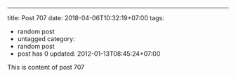---
title: Post 707
date: 2018-04-06T10:32:19+07:00
tags:
  - random post
  - untagged
category:
  - random post
  - post has 0
updated: 2012-01-13T08:45:24+07:00

This is content of post 707